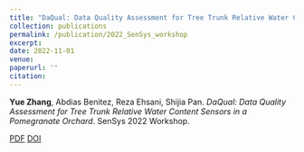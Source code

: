```yaml
---
title: "DaQual: Data Quality Assessment for Tree Trunk Relative Water Content Sensors in a Pomegranate Orchard"
collection: publications
permalink: /publication/2022_SenSys_workshop
excerpt: 
date: 2022-11-01
venue: 
paperurl: ''
citation: 
---
```

**Yue Zhang**, Abdias Benitez, Reza Ehsani, Shijia Pan. *DaQual: Data Quality Assessment for Tree Trunk Relative Water Content Sensors in a Pomegranate Orchard*. SenSys 2022 Workshop.

[PDF](http://yzthu.github.io/files/2022_AgSys.pdf) [DOI](diolink)
<!-- [Cite]
```markdown
@inproceedings{zhang2019signal,
  title={A signal quality assessment metrics for vibration-based human sensing data acquisition},
  author={Zhang, Yue and Zhang, Lin and Noh, Hae Young and Zhang, Pei and Pan, Shijia},
  booktitle={Proceedings of the 2nd Workshop on Data Acquisition To Analysis},
  pages={29--33},
  year={2019}
}
``` -->